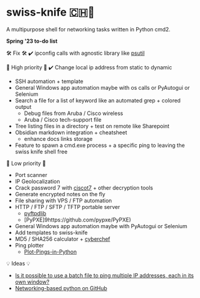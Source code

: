 # swiss-knife 🇨🇭🔪
A multipurpose shell for networking tasks written in Python cmd2.

**Spring '23 to-do list**

🛠️ Fix 🛠️
✔️ ipconfig calls with agnostic library like [psutil](https://pypi.org/project/psutil/)

🚀 High priority 🚀
✔️ Change local ip address from static to dynamic
- SSH automation + template
- General Windows app automation maybe with os calls or PyAutogui or Selenium
- Search a file for a list of keyword like an automated grep + colored output
  - Debug files from Aruba / Cisco wireless
  - Aruba / Cisco tech-support file
- Tree listing files in a directory + test on remote like Sharepoint
- Obsidian markdown integration + cheatsheet
  - enhance docs links storage
- Feature to spawn a cmd.exe process + a specific ping to leaving the swiss knife shell free

🐌 Low priority 🐌
- Port scanner
- IP Geolocalization
- Crack password 7 with [ciscot7](https://github.com/theevilbit/ciscot7) + other decryption tools
- Generate encrypted notes on the fly
- File sharing with VPS / FTP automation
- HTTP / FTP / SFTP / TFTP portable server
  - [pyftpdlib](https://github.com/giampaolo/pyftpdlib)
  - [PyPXE]9https://github.com/pypxe/PyPXE)
- General Windows app automation maybe with PyAutogui or Selenium
- Add templates to swiss-knife
- MD5 / SHA256 calculator + [cyberchef](https://cyberchef.org/)
- Ping plotter
  - [Plot-Pings-in-Python](https://github.com/ccampo133/Plot-Pings-in-Python)

💡 Ideas 💡
- [Is it possible to use a batch file to ping multiple IP addresses, each in its own window?](https://superuser.com/questions/1134344/is-it-possible-to-use-a-batch-file-to-ping-multiple-ip-addresses-each-in-its-ow)
- [Networking-based python on GitHub](https://github.com/search?l=Python&q=networking&type=Repositories)